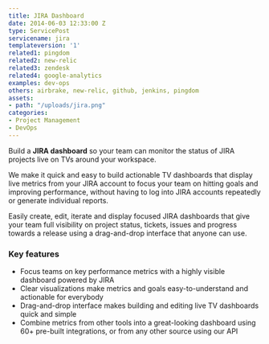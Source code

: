 ```yaml
---
title: JIRA Dashboard
date: 2014-06-03 12:33:00 Z
type: ServicePost
servicename: jira
templateversion: '1'
related1: pingdom
related2: new-relic
related3: zendesk
related4: google-analytics
examples: dev-ops
others: airbrake, new-relic, github, jenkins, pingdom
assets:
- path: "/uploads/jira.png"
categories:
- Project Management
- DevOps
---
```


Build a **JIRA dashboard** so your team can  monitor the status of JIRA projects live on TVs around your workspace. 

We make it quick and easy to build actionable TV dashboards that display live metrics from your JIRA account to focus your team on hitting goals and improving performance, without having to log into JIRA accounts repeatedly or generate individual reports.

Easily create, edit, iterate and display focused JIRA dashboards that give your team full visibility on project status, tickets, issues and progress towards a release using a drag-and-drop interface that anyone can use.

<div class="useful-resources widget-main__inner">
<h3>Key features</h3>
<ul class="resources-links">
<li><span>Focus teams on key performance metrics with a highly visible dashboard powered by JIRA</span></li>
<li><span>Clear visualizations make metrics and goals easy-to-understand and actionable for everybody</span></li>
<li><span>Drag-and-drop interface makes building and editing live TV dashboards quick and simple</span></li>
<li><span>Combine metrics from other tools into a great-looking dashboard using 60+ pre-built integrations, or from any other source using our API</span></li>
</ul>
</div>
